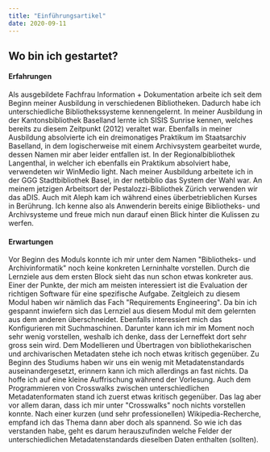 ```yaml
---
title: "Einführungsartikel"
date: 2020-09-11
---
```


## Wo bin ich gestartet?

#### Erfahrungen
Als ausgebildete Fachfrau Information + Dokumentation arbeite ich seit dem Beginn meiner Ausbildung in verschiedenen Bibliotheken. Dadurch habe ich unterschiedliche Bibliothekssysteme kennengelernt. In meiner Ausbildung in der Kantonsbibliothek Baselland lernte ich SISIS Sunrise kennen, welches bereits zu diesem Zeitpunkt (2012) veraltet war. Ebenfalls in meiner Ausbildung absolvierte ich ein dreimonatiges Praktikum im Staatsarchiv Baselland, in dem logischerweise mit einem Archivsystem gearbeitet wurde, dessen Namen mir aber leider entfallen ist. In der Regionalbibliothek Langenthal, in welcher ich ebenfalls ein Praktikum absolviert habe, verwendeten wir WinMedio light. 
Nach meiner Ausbildung arbeitete ich in der GGG Stadtbibliothek Basel, in der netbiblio das System der Wahl war. An meinem jetzigen Arbeitsort der Pestalozzi-Bibliothek Zürich verwenden wir das aDIS. Auch mit Aleph kam ich während eines überbetrieblichen Kurses in Berührung. Ich kenne also als Anwenderin bereits einige Bibliotheks- und Archivsysteme und freue mich nun darauf einen Blick hinter die Kulissen zu werfen. 

#### Erwartungen
Vor Beginn des Moduls konnte ich mir unter dem Namen "Bibliotheks- und Archivinformatik" noch keine konkreten Lerninhalte vorstellen. Durch die Lernziele aus dem ersten Block sieht das nun schon etwas konkreter aus. Einer der Punkte, der mich am meisten interessiert ist die Evaluation der richtigen Software für eine spezifische Aufgabe. Zeitgleich zu diesem Modul haben wir nämlich das Fach "Requirements Engineering". Da bin ich gespannt inwiefern sich das Lernziel aus diesem Modul mit dem gelernten aus dem anderen überschneidet. 
Ebenfalls interessiert mich das Konfigurieren mit Suchmaschinen. Darunter kann ich mir im Moment noch sehr wenig vorstellen, weshalb ich denke, dass der Lerneffekt dort sehr gross sein wird.
Dem Modellieren und Übertragen von bibliothekarischen und archivarischen Metadaten stehe ich noch etwas kritisch gegenüber. Zu Beginn des Studiums haben wir uns ein wenig mit Metadatenstandards auseinandergesetzt, erinnern kann ich mich allerdings an fast nichts. Da hoffe ich auf eine kleine Auffrischung während der Vorlesung.
Auch dem Programmieren von Crosswalks zwischen unterschiedlichen Metadatenformaten stand ich zuerst etwas kritisch gegenüber. Das lag aber vor allem daran, dass ich mir unter "Crosswalks" noch nichts vorstellen konnte. Nach einer kurzen (und sehr professionellen) Wikipedia-Recherche, empfand ich das Thema dann aber doch als spannend. So wie ich das verstanden habe, geht es darum herauszufinden welche Felder der unterschiedlichen Metadatenstandards dieselben Daten enthalten (sollten). 
